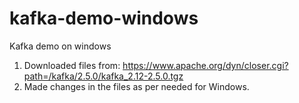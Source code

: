 # kafka-demo-windows
 Kafka demo on windows

1. Downloaded files from: https://www.apache.org/dyn/closer.cgi?path=/kafka/2.5.0/kafka_2.12-2.5.0.tgz
2. Made changes in the files as per needed for Windows.

